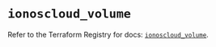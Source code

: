 # `ionoscloud_volume`

Refer to the Terraform Registry for docs: [`ionoscloud_volume`](https://registry.terraform.io/providers/ionos-cloud/ionoscloud/6.4.16/docs/resources/volume).
